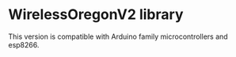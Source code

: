 # WirelessOregonV2 library
This version is compatible with Arduino family microcontrollers and esp8266.
